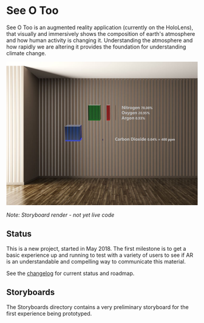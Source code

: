 # See O Too

See O Too is an augmented reality application (currently on the HoloLens), that visually and immersively shows the composition of earth's atmosphere and how human activity is changing it. Understanding the atmosphere and how rapidly we are altering it provides the foundation for understanding climate change.

![Four Gasses Captions](Docs/Images/four_gasses_captions.jpg)

*Note: Storyboard render - not yet live code*
## Status
This is a new project, started in May 2018. The first milestone is to get a basic experience up and running to test with a variety of users to see if AR is an understandable and compelling way to communicate this material.

See the [changelog](CHANGELOG.md) for current status and roadmap.

## Storyboards
The Storyboards directory contains a very preliminary storyboard for the first experience being prototyped.
